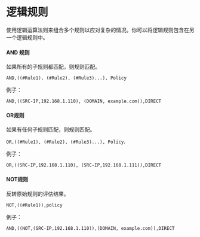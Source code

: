 # 逻辑规则

使用逻辑运算法则来组合多个规则以应对复杂的情况。你可以将逻辑规则包含在另一个逻辑规则中。


#### AND 规则

如果所有的子规则都匹配，则规则匹配。

```
AND,((#Rule1), (#Rule2), (#Rule3)...), Policy
```

例子：
```
AND,((SRC-IP,192.168.1.110), (DOMAIN, example.com)),DIRECT
```

#### OR规则

如果有任何子规则匹配，则规则匹配。

`OR,((#Rule1), (#Rule2), (#Rule3)...), Policy`.

例子：
```
OR,((SRC-IP,192.168.1.110), (SRC-IP,192.168.1.111)),DIRECT
```

#### NOT规则

反转原始规则的评估结果。

```
NOT,((#Rule1)),policy
```


例子：
```
AND,((NOT,(SRC-IP,192.168.1.110)),(DOMAIN, example.com)),DIRECT
```